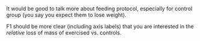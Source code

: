 It would be good to talk more about feeding protocol, especially for control group (you say you expect them to lose weight).

F1 should be more clear (including axis labels) that you are interested in the _relative_ loss of mass of exercised vs. controls.
